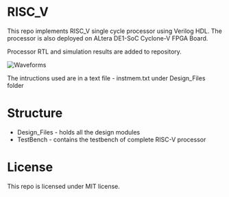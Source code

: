 # RISC_V

This repo implements RISC_V single cycle processor using Verilog HDL. The processor is also deployed on ALtera DE1-SoC Cyclone-V FPGA Board.

Processor RTL and simulation results are added to repository.

![Waveforms](https://github.com/ha007-aman/RISC_V/assets/73087518/5e2f1926-34e1-45e0-97f5-c5eb5b6ee268)

The intructions used are in a text file - instmem.txt under Design_Files folder

# Structure
- Design_Files - holds all the design modules
- TestBench - contains the testbench of complete RISC-V processor

# License
This repo is licensed under MIT license.
